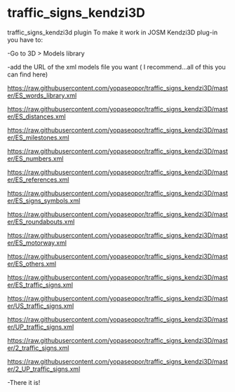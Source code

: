 # traffic_signs_kendzi3D
traffic_signs_kendzi3d plugin
To make it work in JOSM Kendzi3D plug-in you have to:

-Go to 3D > Models library

-add the URL of the xml models file you want ( I recommend...all of this you can find here)

https://raw.githubusercontent.com/yopaseopor/traffic_signs_kendzi3D/master/ES_words_library.xml

https://raw.githubusercontent.com/yopaseopor/traffic_signs_kendzi3D/master/ES_distances.xml

https://raw.githubusercontent.com/yopaseopor/traffic_signs_kendzi3D/master/ES_milestones.xml

https://raw.githubusercontent.com/yopaseopor/traffic_signs_kendzi3D/master/ES_numbers.xml

https://raw.githubusercontent.com/yopaseopor/traffic_signs_kendzi3D/master/ES_references.xml

https://raw.githubusercontent.com/yopaseopor/traffic_signs_kendzi3D/master/ES_signs_symbols.xml

https://raw.githubusercontent.com/yopaseopor/traffic_signs_kendzi3D/master/ES_roundabouts.xml

https://raw.githubusercontent.com/yopaseopor/traffic_signs_kendzi3D/master/ES_motorway.xml

https://raw.githubusercontent.com/yopaseopor/traffic_signs_kendzi3D/master/ES_others.xml

https://raw.githubusercontent.com/yopaseopor/traffic_signs_kendzi3D/master/ES_traffic_signs.xml

https://raw.githubusercontent.com/yopaseopor/traffic_signs_kendzi3D/master/US_traffic_signs.xml

https://raw.githubusercontent.com/yopaseopor/traffic_signs_kendzi3D/master/UP_traffic_signs.xml

https://raw.githubusercontent.com/yopaseopor/traffic_signs_kendzi3D/master/2_traffic_signs.xml

https://raw.githubusercontent.com/yopaseopor/traffic_signs_kendzi3D/master/2_UP_traffic_signs.xml

-There it is!

